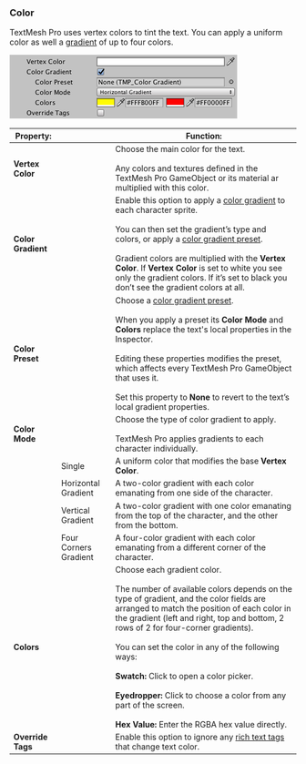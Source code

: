 ### Color
TextMesh Pro uses vertex colors to tint the text. You can apply a uniform color as well a [gradient](ColorGradients.md) of up to four colors.

![Example image](../images/TMP_Object_Color.png)

|Property:||Function:|
|---------|-|---------|
|**Vertex Color**||Choose the main color for the text. <br/><br/> Any colors and textures defined in the TextMesh Pro GameObject or its material ar multiplied with this color. |
|**Color Gradient**||Enable this option to apply a [color gradient](ColorGradients.md) to each character sprite. <br/><br/> You can then set the gradient’s type and colors, or apply a [color gradient preset](ColorGradientsPresets.md). <br/><br/> Gradient colors are multiplied with the **Vertex Color**. If **Vertex Color** is set to white you see only the gradient colors. If it’s set to black you don’t see the gradient colors at all.|
|**Color Preset**||Choose a [color gradient preset](ColorGradientsPresets.md). <br/><br/> When you apply a preset its **Color Mode** and **Colors** replace the text's local properties in the Inspector. <br/><br/> Editing these properties modifies the preset, which affects every TextMesh Pro GameObject that uses it. <br/><br/> Set this property to **None** to revert to the text’s local gradient properties.|
|**Color Mode**||Choose the type of color gradient to apply. <br/><br/> TextMesh Pro applies gradients to each character individually.|
||Single|A uniform color that modifies the base **Vertex Color**.|
||Horizontal Gradient|A two-color gradient with each color emanating from one side of the character.|
||Vertical Gradient|A two-color gradient with one color emanating from the top of the character, and the other from the bottom.|
||Four Corners Gradient|A four-color gradient with each color emanating from a different corner of the character.|
|**Colors**||Choose each gradient color. <br/><br/> The number of available colors depends on the type of gradient, and the color fields are arranged to match the position of each color in the gradient (left and right, top and bottom, 2 rows of 2 for four-corner gradients). <br/><br/> You can set the color in any of the following ways:<br/><br/> **Swatch:** Click to open a color picker. <br/><br/> **Eyedropper:** Click to choose a color from any part of the screen. <br/><br/> **Hex Value:** Enter the RGBA hex value directly.|
|**Override Tags**||Enable this option to ignore any [rich text tags](RichText.md) that change text color.|